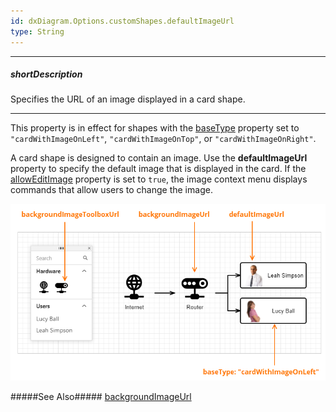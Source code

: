 ```yaml
---
id: dxDiagram.Options.customShapes.defaultImageUrl
type: String
---
```

---
##### shortDescription
Specifies the URL of an image displayed in a card shape.

---
This property is in effect for shapes with the [baseType](/api-reference/10%20UI%20Widgets/dxDiagram/1%20Configuration/customShapes/baseType.md '/Documentation/ApiReference/UI_Widgets/dxDiagram/Configuration/customShapes/#baseType') property set to `"cardWithImageOnLeft"`, `"cardWithImageOnTop"`, or `"cardWithImageOnRight"`.

A card shape is designed to contain an image. Use the **defaultImageUrl** property to specify the default image that is displayed in the card. If the [allowEditImage](/api-reference/10%20UI%20Widgets/dxDiagram/1%20Configuration/customShapes/allowEditImage.md '/Documentation/ApiReference/UI_Widgets/dxDiagram/Configuration/customShapes/#allowEditImage') property is set to `true`, the image context menu displays commands that allow users to change the image.

![Diagram - Custom shape's image properties](/images/diagram/imageURLs.png)

#####See Also#####
[backgroundImageUrl](/api-reference/10%20UI%20Widgets/dxDiagram/1%20Configuration/customShapes/backgroundImageUrl.md '/Documentation/ApiReference/UI_Widgets/dxDiagram/Configuration/customShapes/#backgroundImageUrl')
